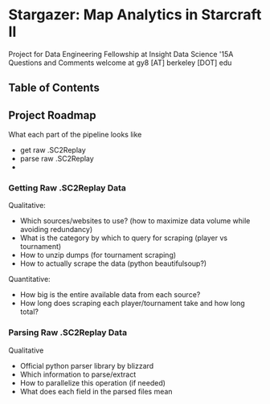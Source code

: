 Stargazer: Map Analytics in Starcraft II
====================
Project for Data Engineering Fellowship at Insight Data Science '15A
Questions and Comments welcome at gy8 [AT] berkeley [DOT] edu

## Table of Contents





## Project Roadmap
What each part of the pipeline looks like
- get raw .SC2Replay
- parse raw .SC2Replay
- 

### Getting Raw .SC2Replay Data
Qualitative:
- Which sources/websites to use? (how to maximize data volume while avoiding redundancy)
- What is the category by which to query for scraping (player vs tournament)
- How to unzip dumps (for tournament scraping)
- How to actually scrape the data (python beautifulsoup?)

Quantitative:
- How big is the entire available data from each source?
- How long does scraping each player/tournament take and how long total?

### Parsing Raw .SC2Replay Data
Qualitative
- Official python parser library by blizzard
- Which information to parse/extract
- How to parallelize this operation (if needed)
- What does each field in the parsed files mean

### 
